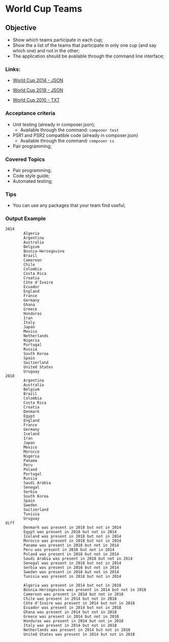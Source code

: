 # World Cup Teams

## Objective

* Show which teams participate in each cup;
* Show the a list of the teams that participate in only one cup (and say which one) and not in the other;
* The application should be available through the command line interface;

### Links:

* [World Cup 2014 - JSON](https://raw.githubusercontent.com/openfootball/world-cup.json/master/2014/worldcup.teams.json)

* [World Cup 2018 - JSON](https://raw.githubusercontent.com/openfootball/world-cup.json/master/2018/worldcup.teams.json)

* [World Cup 2010 - TXT](https://raw.githubusercontent.com/openfootball/world-cup/master/2010--south-africa/cup.txt)  

### Acceptance criteria

* Unit testing (already in composer.json);
  * Available through the command: `composer test`
* PSR1 and PSR2 compatible code (already in composer.json)
  * Available through the command: `composer cs`
* Pair programming;



### Covered Topics

* Pair programming;
* Code style guide;
* Automated testing;

### Tips

* You can use any packages that your team find useful;

### Output Example

```
2014
        Algeria
        Argentina
        Australia
        Belgium
        Bosnia-Herzegovina
        Brazil
        Cameroon
        Chile
        Colombia
        Costa Rica
        Croatia
        Côte d'Ivoire
        Ecuador
        England
        France
        Germany
        Ghana
        Greece
        Honduras
        Iran
        Italy
        Japan
        Mexico
        Netherlands
        Nigeria
        Portugal
        Russia
        South Korea
        Spain
        Switzerland
        United States
        Uruguay
2018
        Argentina
        Australia
        Belgium
        Brazil
        Colombia
        Costa Rica
        Croatia
        Denmark
        Egypt
        England
        France
        Germany
        Iceland
        Iran
        Japan
        Mexico
        Morocco
        Nigeria
        Panama
        Peru
        Poland
        Portugal
        Russia
        Saudi Arabia
        Senegal
        Serbia
        South Korea
        Spain
        Sweden
        Switzerland
        Tunisia
        Uruguay
diff
        Denmark was present in 2018 but not in 2014
        Egypt was present in 2018 but not in 2014
        Iceland was present in 2018 but not in 2014
        Morocco was present in 2018 but not in 2014
        Panama was present in 2018 but not in 2014
        Peru was present in 2018 but not in 2014
        Poland was present in 2018 but not in 2014
        Saudi Arabia was present in 2018 but not in 2014
        Senegal was present in 2018 but not in 2014
        Serbia was present in 2018 but not in 2014
        Sweden was present in 2018 but not in 2014
        Tunisia was present in 2018 but not in 2014

        Algeria was present in 2014 but not in 2018
        Bosnia-Herzegovina was present in 2014 but not in 2018
        Cameroon was present in 2014 but not in 2018
        Chile was present in 2014 but not in 2018
        Côte d'Ivoire was present in 2014 but not in 2018
        Ecuador was present in 2014 but not in 2018
        Ghana was present in 2014 but not in 2018
        Greece was present in 2014 but not in 2018
        Honduras was present in 2014 but not in 2018
        Italy was present in 2014 but not in 2018
        Netherlands was present in 2014 but not in 2018
        United States was present in 2014 but not in 2018
        
```

